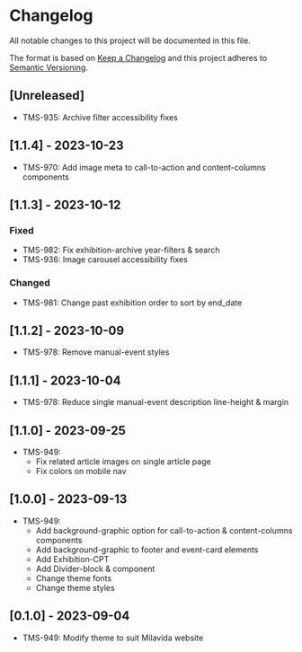 # Changelog

All notable changes to this project will be documented in this file.

The format is based on [Keep a Changelog](http://keepachangelog.com/en/1.0.0/)
and this project adheres to [Semantic Versioning](http://semver.org/spec/v2.0.0.html).

## [Unreleased]

- TMS-935: Archive filter accessibility fixes

## [1.1.4] - 2023-10-23

- TMS-970: Add image meta to call-to-action and content-columns components

## [1.1.3] - 2023-10-12

### Fixed

- TMS-982: Fix exhibition-archive year-filters & search
- TMS-936: Image carousel accessibility fixes

### Changed

- TMS-981: Change past exhibition order to sort by end_date

## [1.1.2] - 2023-10-09

- TMS-978: Remove manual-event styles

## [1.1.1] - 2023-10-04

- TMS-978: Reduce single manual-event description line-height & margin

## [1.1.0] - 2023-09-25

- TMS-949:
    - Fix related article images on single article page
    - Fix colors on mobile nav

## [1.0.0] - 2023-09-13

- TMS-949:
    - Add background-graphic option for call-to-action & content-columns components
    - Add background-graphic to footer and event-card elements
    - Add Exhibition-CPT
    - Add Divider-block & component
    - Change theme fonts
    - Change theme styles

## [0.1.0] - 2023-09-04

- TMS-949: Modify theme to suit Milavida website
